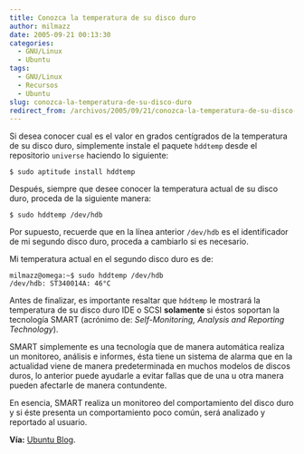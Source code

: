```yaml
---
title: Conozca la temperatura de su disco duro
author: milmazz
date: 2005-09-21 00:13:30
categories:
  - GNU/Linux
  - Ubuntu
tags:
  - GNU/Linux
  - Recursos
  - Ubuntu
slug: conozca-la-temperatura-de-su-disco-duro
redirect_from: /archivos/2005/09/21/conozca-la-temperatura-de-su-disco-duro/
---
```


Si desea conocer cual es el valor en grados centígrados de la temperatura de su
disco duro, simplemente instale el paquete `hddtemp` desde el repositorio
`universe` haciendo lo siguiente:

    $ sudo aptitude install hddtemp

Después, siempre que desee conocer la temperatura actual de su disco duro,
proceda de la siguiente manera:

    $ sudo hddtemp /dev/hdb

Por supuesto, recuerde que en la línea anterior `/dev/hdb` es el identificador
de mi segundo disco duro, proceda a cambiarlo si es necesario.

Mi temperatura actual en el segundo disco duro es de:

    milmazz@omega:~$ sudo hddtemp /dev/hdb
    /dev/hdb: ST340014A: 46°C

Antes de finalizar, es importante resaltar que `hddtemp` le mostrará la
temperatura de su disco duro IDE o SCSI **solamente** si éstos soportan la
tecnología SMART (acrónimo de: _Self-Monitoring, Analysis and Reporting
Technology_).

SMART simplemente es una tecnología que de manera automática realiza un
monitoreo, análisis e informes, ésta tiene un sistema de alarma que en la
actualidad viene de manera predeterminada en muchos modelos de discos duros, lo
anterior puede ayudarle a evitar fallas que de una u otra manera pueden
afectarle de manera contundente.

En esencia, SMART realiza un monitoreo del comportamiento del disco duro y si
éste presenta un comportamiento poco común, será analizado y reportado al
usuario.

**Vía:** [Ubuntu Blog](http://ubuntu.wordpress.com/2005/09/18/find-the-temperature-of-your-hard-drive/).
